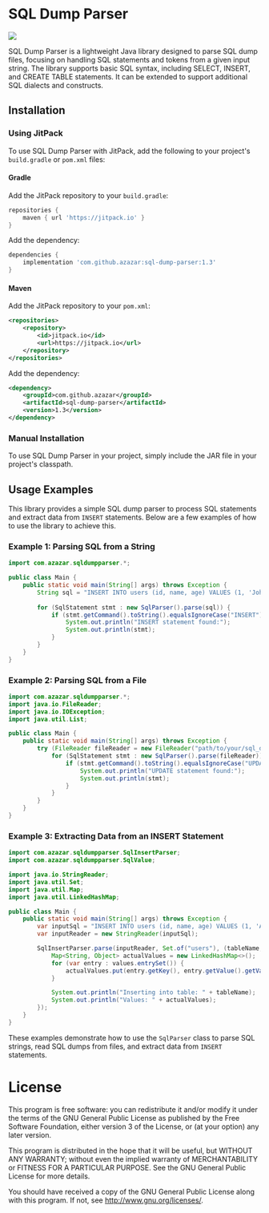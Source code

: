 # SQL Dump Parser

[![](https://jitpack.io/v/azazar/sql-dump-parser.svg)](https://jitpack.io/#azazar/sql-dump-parser)

SQL Dump Parser is a lightweight Java library designed to parse SQL dump files, focusing on handling SQL statements and tokens from a given input string. The library supports basic SQL syntax, including SELECT, INSERT, and CREATE TABLE statements. It can be extended to support additional SQL dialects and constructs.

## Installation

### Using JitPack

To use SQL Dump Parser with JitPack, add the following to your project's `build.gradle` or `pom.xml` files:

#### Gradle

Add the JitPack repository to your `build.gradle`:

```groovy
repositories {
    maven { url 'https://jitpack.io' }
}
```

Add the dependency:

```groovy
dependencies {
    implementation 'com.github.azazar:sql-dump-parser:1.3'
}
```

#### Maven

Add the JitPack repository to your `pom.xml`:

```xml
<repositories>
    <repository>
        <id>jitpack.io</id>
        <url>https://jitpack.io</url>
    </repository>
</repositories>
```

Add the dependency:

```xml
<dependency>
    <groupId>com.github.azazar</groupId>
    <artifactId>sql-dump-parser</artifactId>
    <version>1.3</version>
</dependency>
```

### Manual Installation

To use SQL Dump Parser in your project, simply include the JAR file in your project's classpath.


## Usage Examples

This library provides a simple SQL dump parser to process SQL statements and extract data from `INSERT` statements. Below are a few examples of how to use the library to achieve this.

### Example 1: Parsing SQL from a String

```java
import com.azazar.sqldumpparser.*;

public class Main {
    public static void main(String[] args) throws Exception {
        String sql = "INSERT INTO users (id, name, age) VALUES (1, 'John Doe', 30);";
        
        for (SqlStatement stmt : new SqlParser().parse(sql)) {
            if (stmt.getCommand().toString().equalsIgnoreCase("INSERT")) {
                System.out.println("INSERT statement found:");
                System.out.println(stmt);
            }
        }
    }
}
```

### Example 2: Parsing SQL from a File

```java
import com.azazar.sqldumpparser.*;
import java.io.FileReader;
import java.io.IOException;
import java.util.List;

public class Main {
    public static void main(String[] args) throws Exception {
        try (FileReader fileReader = new FileReader("path/to/your/sql_dump.sql")) {
            for (SqlStatement stmt : new SqlParser().parse(fileReader)) {
                if (stmt.getCommand().toString().equalsIgnoreCase("UPDATE")) {
                    System.out.println("UPDATE statement found:");
                    System.out.println(stmt);
                }
            }
        }
    }
}
```

### Example 3: Extracting Data from an INSERT Statement

```java
import com.azazar.sqldumpparser.SqlInsertParser;
import com.azazar.sqldumpparser.SqlValue;

import java.io.StringReader;
import java.util.Set;
import java.util.Map;
import java.util.LinkedHashMap;

public class Main {
    public static void main(String[] args) throws Exception {
        var inputSql = "INSERT INTO users (id, name, age) VALUES (1, 'Alice', 30), (2, 'Bob', 25);";
        var inputReader = new StringReader(inputSql);

        SqlInsertParser.parse(inputReader, Set.of("users"), (tableName, values) -> {
            Map<String, Object> actualValues = new LinkedHashMap<>();
            for (var entry : values.entrySet()) {
                actualValues.put(entry.getKey(), entry.getValue().getValue());
            }

            System.out.println("Inserting into table: " + tableName);
            System.out.println("Values: " + actualValues);
        });
    }
}
```

These examples demonstrate how to use the `SqlParser` class to parse SQL strings, read SQL dumps from files, and extract data from `INSERT` statements.

# License

This program is free software: you can redistribute it and/or modify it under the terms of the GNU General Public License as published by the Free Software Foundation, either version 3 of the License, or (at your option) any later version.

This program is distributed in the hope that it will be useful, but WITHOUT ANY WARRANTY; without even the implied warranty of MERCHANTABILITY or FITNESS FOR A PARTICULAR PURPOSE. See the GNU General Public License for more details.

You should have received a copy of the GNU General Public License along with this program. If not, see http://www.gnu.org/licenses/.
